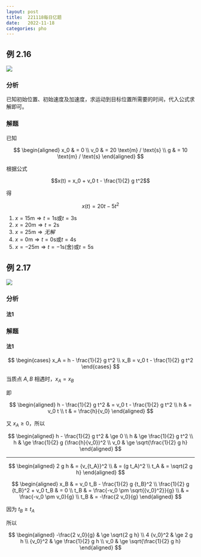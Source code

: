 ```yaml
---
layout: post
title:  221118每日亿题
date:   2022-11-18
categories: pho
---
```


## 例 2.16

![](https://gitee.com/Lyccrius/asset/raw/main/pho/221118-2.16.jpg)

### 分析

已知初始位置、初始速度及加速度，求运动到目标位置所需要的时间，代入公式求解即可。

### 解题

已知

$$
\begin{aligned}
    x_0 & = 0 \\
    v_0 & = 20 \text{m} / \text{s} \\
    g & = 10 \text{m} / \text{s}
\end{aligned}
$$

根据公式

$$x(t) = x_0 + v_0 t - \frac{1}{2} g t^2$$

得

$$x(t) = 20 t - 5 t^2$$

1. $x = 15 \text{m} \Rightarrow t = 1 \text{s} \text{或} t = 3 \text{s}$
2. $x = 20 \text{m} \Rightarrow t = 2 \text{s}$
3. $x = 25 \text{m} \Rightarrow 无解$
4. $x = 0 \text{m} \Rightarrow t = 0 \text{s} \text{或} t = 4 \text{s}$
5. $x = -25 \text{m} \Rightarrow t = -1 \text{s} ( \text{舍} ) \text{或} t = 5 \text{s}$

## 例 2.17

![](https://gitee.com/Lyccrius/asset/raw/main/pho/221118-2.17.jpg)

### 分析

#### 法1

### 解题

#### 法1

$$
\begin{cases}
    x_A = h - \frac{1}{2} g t^2 \\
    x_B = v_0 t - \frac{1}{2} g t^2
\end{cases}
$$

当质点 $A, B$ 相遇时，$x_A = x_B$

即

$$
\begin{aligned}
    h - \frac{1}{2} g t^2 & = v_0 t - \frac{1}{2} g t^2 \\
    h & = v_0 t \\
    t & = \frac{h}{v_0}
\end{aligned}
$$

又 $x_A \ge 0$，所以

$$
\begin{aligned}
    h - \frac{1}{2} g t^2 & \ge 0 \\
    h & \ge \frac{1}{2} g t^2 \\
    h & \ge \frac{1}{2} g (\frac{h}{v_0})^2 \\
    v_0 & \ge \sqrt{\frac{1}{2} g h}
\end{aligned}
$$

***

$$
\begin{aligned}
    2 g h & = {v_{t_A}}^2 \\
    & = (g t_A)^2 \\
    t_A & = \sqrt{2 g h}
\end{aligned}
$$

$$
\begin{aligned}
    x_B & = v_0 t_B - \frac{1}{2} g {t_B}^2 \\
    \frac{1}{2} g {t_B}^2 + v_0 t_B & = 0 \\
    t_B & = \frac{-v_0 \pm \sqrt{{v_0}^2}}{g} \\
    & = \frac{-v_0 \pm v_0}{g} \\
    t_B & = -\frac{2 v_0}{g}
\end{aligned}
$$

因为 $t_B \ge t_A$

所以 

$$
\begin{aligned}
    -\frac{2 v_0}{g} & \ge \sqrt{2 g h} \\
    4 {v_0}^2 & \ge 2 g h \\
    {v_0}^2 & \ge \frac{1}{2} g h \\
    v_0 & \ge \sqrt{\frac{1}{2} g h}
\end{aligned}
$$